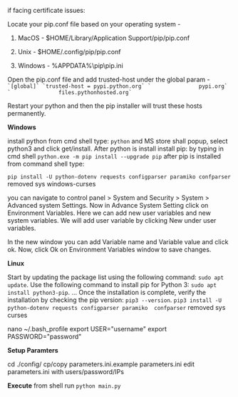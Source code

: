 
if facing certificate issues:

Locate your pip.conf file based on your operating system -

1. MacOS - $HOME/Library/Application Support/pip/pip.conf

2. Unix - $HOME/.config/pip/pip.conf

3. Windows - %APPDATA%\pip\pip.ini

Open the pip.conf file and add trusted-host under the global param -
``
`[global]`
`trusted-host = pypi.python.org`
`               pypi.org`
`               files.pythonhosted.org`
``

Restart your python and then the pip installer will trust these hosts permanently.



**Windows**

install python from cmd shell type:
`python` and MS store shall popup, select python3 and click get/install.
After python is install install pip: by typing in cmd shell 
`python.exe -m pip install --upgrade pip`
after pip is installed from command shell type: 

`pip install -U python-dotenv requests configparser paramiko confparser`
removed sys windows-curses

you can navigate to control panel > System and Security > System > Advanced system Settings.
Now in Advance System Setting click on Environment Variables.
Here we can add new user variables and new system variables. We will add user variable by clicking New under user variables.

In the new window you can add Variable name and Variable value and click ok.
Now, click Ok on Environment Variables window to save changes.

**Linux**

Start by updating the package list using the following command: `sudo apt update`.
Use the following command to install pip for Python 3: `sudo apt install python3-pip`. ...
Once the installation is complete, verify the installation by checking the pip version: `pip3 --version`.
`pip3 install -U python-dotenv requests configparser paramiko  confparser`
removed sys curses

nano ~/.bash_profile
export USER="username"
export PASSWORD="password"


**Setup Paramters**

cd ./config/
cp/copy parameters.ini.example parameters.ini
edit parameters.ini with users/password/IPs

**Execute**
from shell run `python main.py`
